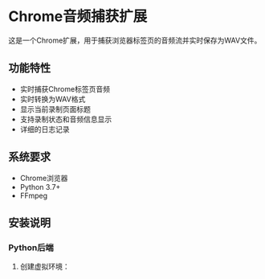 # Chrome音频捕获扩展

这是一个Chrome扩展，用于捕获浏览器标签页的音频流并实时保存为WAV文件。

## 功能特性

- 实时捕获Chrome标签页音频
- 实时转换为WAV格式
- 显示当前录制页面标题
- 支持录制状态和音频信息显示
- 详细的日志记录

## 系统要求

- Chrome浏览器
- Python 3.7+
- FFmpeg

## 安装说明

### Python后端

1. 创建虚拟环境：